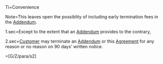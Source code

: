 Ti=Convenience

Note=This leaves open the possiblity of including early termination fees in the <a href='#Def.Addendum.sec' class='definedterm'>Addendum</a>.

1.sec=Except to the extent that an <a href='#Def.Addendum.sec' class='definedterm'>Addendum</a> provides to the contrary,

2.sec=<a href='#Def.Customer.sec' class='definedterm'>Customer</a> may terminate an <a href='#Def.Addendum.sec' class='definedterm'>Addendum</a> or this <a href='#Def.Agreement.sec' class='definedterm'>Agreement</a> for any reason or no reason on 90 days’ written notice.

=[G/Z/para/s2]

